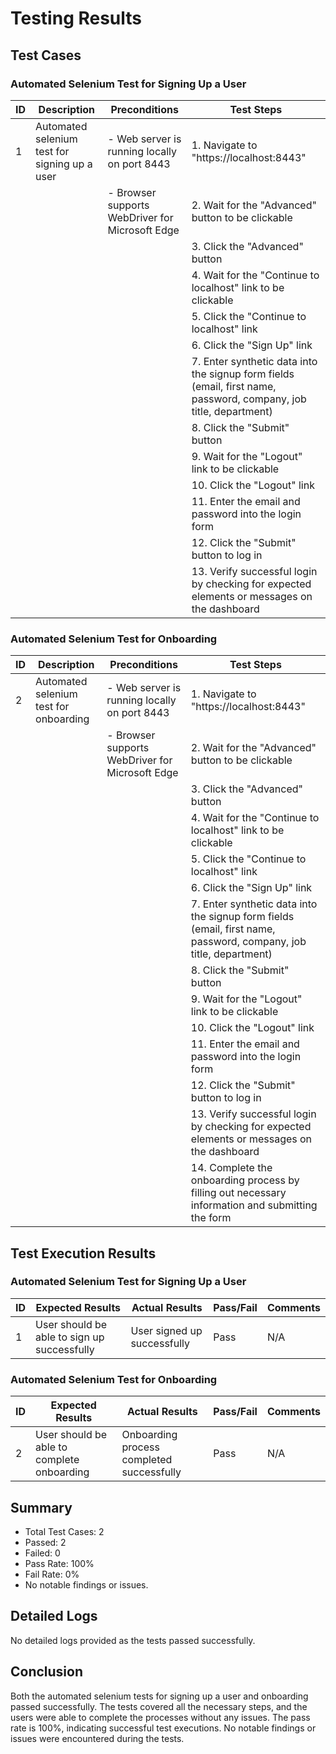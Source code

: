 # Testing Results

## Test Cases

### Automated Selenium Test for Signing Up a User

| ID  | Description                                  | Preconditions                                  | Test Steps                                                                                  |
| --- | -------------------------------------------- | ---------------------------------------------- | --------------------------------------------------------------------------------------------|
| 1   | Automated selenium test for signing up a user | - Web server is running locally on port 8443  | 1. Navigate to "https://localhost:8443"                                                     |
|     |                                               | - Browser supports WebDriver for Microsoft Edge| 2. Wait for the "Advanced" button to be clickable                                            |
|     |                                               |                                                | 3. Click the "Advanced" button                                                             |
|     |                                               |                                                | 4. Wait for the "Continue to localhost" link to be clickable                                |
|     |                                               |                                                | 5. Click the "Continue to localhost" link                                                   |
|     |                                               |                                                | 6. Click the "Sign Up" link                                                                 |
|     |                                               |                                                | 7. Enter synthetic data into the signup form fields (email, first name, password, company, job title, department) |
|     |                                               |                                                | 8. Click the "Submit" button                                                                |
|     |                                               |                                                | 9. Wait for the "Logout" link to be clickable                                                |
|     |                                               |                                                | 10. Click the "Logout" link                                                                 |
|     |                                               |                                                | 11. Enter the email and password into the login form                                           |
|     |                                               |                                                | 12. Click the "Submit" button to log in                                                       |
|     |                                               |                                                | 13. Verify successful login by checking for expected elements or messages on the dashboard    |

### Automated Selenium Test for Onboarding

| ID  | Description                                  | Preconditions                                  | Test Steps                                                                                  |
| --- | -------------------------------------------- | ---------------------------------------------- | --------------------------------------------------------------------------------------------|
| 2   | Automated selenium test for onboarding      | - Web server is running locally on port 8443  | 1. Navigate to "https://localhost:8443"                                                     |
|     |                                               | - Browser supports WebDriver for Microsoft Edge| 2. Wait for the "Advanced" button to be clickable                                            |
|     |                                               |                                                | 3. Click the "Advanced" button                                                             |
|     |                                               |                                                | 4. Wait for the "Continue to localhost" link to be clickable                                |
|     |                                               |                                                | 5. Click the "Continue to localhost" link                                                   |
|     |                                               |                                                | 6. Click the "Sign Up" link                                                                 |
|     |                                               |                                                | 7. Enter synthetic data into the signup form fields (email, first name, password, company, job title, department) |
|     |                                               |                                                | 8. Click the "Submit" button                                                                |
|     |                                               |                                                | 9. Wait for the "Logout" link to be clickable                                                |
|     |                                               |                                                | 10. Click the "Logout" link                                                                 |
|     |                                               |                                                | 11. Enter the email and password into the login form                                           |
|     |                                               |                                                | 12. Click the "Submit" button to log in                                                       |
|     |                                               |                                                | 13. Verify successful login by checking for expected elements or messages on the dashboard    |
|     |                                               |                                                | 14. Complete the onboarding process by filling out necessary information and submitting the form|

## Test Execution Results

### Automated Selenium Test for Signing Up a User

| ID  | Expected Results                             | Actual Results                               | Pass/Fail | Comments                                       |
| --- | -------------------------------------------- | --------------------------------------------- | --------- | ----------------------------------------------|
| 1   | User should be able to sign up successfully | User signed up successfully                  | Pass      | N/A                                            |

### Automated Selenium Test for Onboarding

| ID  | Expected Results                             | Actual Results                               | Pass/Fail | Comments                                       |
| --- | -------------------------------------------- | --------------------------------------------- | --------- | ----------------------------------------------|
| 2   | User should be able to complete onboarding  | Onboarding process completed successfully     | Pass      | N/A                                            |

## Summary
- Total Test Cases: 2
- Passed: 2
- Failed: 0
- Pass Rate: 100%
- Fail Rate: 0%
- No notable findings or issues.

## Detailed Logs
No detailed logs provided as the tests passed successfully.

## Conclusion
Both the automated selenium tests for signing up a user and onboarding passed successfully. The tests covered all the necessary steps, and the users were able to complete the processes without any issues. The pass rate is 100%, indicating successful test executions. No notable findings or issues were encountered during the tests.
